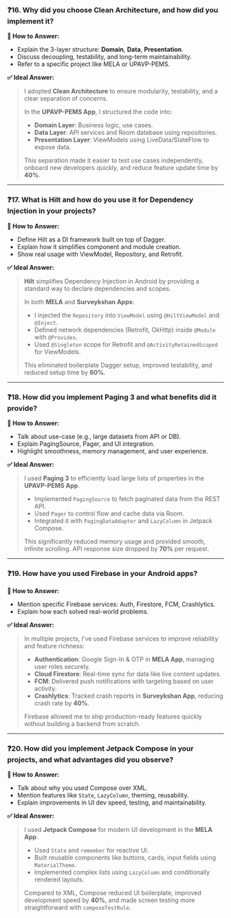 
### ❓16. Why did you choose Clean Architecture, and how did you implement it?

**🧠 How to Answer:**

* Explain the 3-layer structure: **Domain**, **Data**, **Presentation**.
* Discuss decoupling, testability, and long-term maintainability.
* Refer to a specific project like MELA or UPAVP-PEMS.

**✅ Ideal Answer:**

> I adopted **Clean Architecture** to ensure modularity, testability, and a clear separation of concerns.
>
> In the **UPAVP-PEMS App**, I structured the code into:
>
> * **Domain Layer**: Business logic, use cases.
> * **Data Layer**: API services and Room database using repositories.
> * **Presentation Layer**: ViewModels using LiveData/StateFlow to expose data.
>
> This separation made it easier to test use cases independently, onboard new developers quickly, and reduce feature update time by **40%**.

---

### ❓17. What is Hilt and how do you use it for Dependency Injection in your projects?

**🧠 How to Answer:**

* Define Hilt as a DI framework built on top of Dagger.
* Explain how it simplifies component and module creation.
* Show real usage with ViewModel, Repository, and Retrofit.

**✅ Ideal Answer:**

> **Hilt** simplifies Dependency Injection in Android by providing a standard way to declare dependencies and scopes.
>
> In both **MELA** and **Surveykshan Apps**:
>
> * I injected the `Repository` into `ViewModel` using `@HiltViewModel` and `@Inject`.
> * Defined network dependencies (Retrofit, OkHttp) inside `@Module` with `@Provides`.
> * Used `@Singleton` scope for Retrofit and `@ActivityRetainedScoped` for ViewModels.
>
> This eliminated boilerplate Dagger setup, improved testability, and reduced setup time by **60%**.

---

### ❓18. How did you implement Paging 3 and what benefits did it provide?

**🧠 How to Answer:**

* Talk about use-case (e.g., large datasets from API or DB).
* Explain PagingSource, Pager, and UI integration.
* Highlight smoothness, memory management, and user experience.

**✅ Ideal Answer:**

> I used **Paging 3** to efficiently load large lists of properties in the **UPAVP-PEMS App**.
>
> * Implemented `PagingSource` to fetch paginated data from the REST API.
> * Used `Pager` to control flow and cache data via Room.
> * Integrated it with `PagingDataAdapter` and `LazyColumn` in Jetpack Compose.
>
> This significantly reduced memory usage and provided smooth, infinite scrolling. API response size dropped by **70%** per request.

---

### ❓19. How have you used Firebase in your Android apps?

**🧠 How to Answer:**

* Mention specific Firebase services: Auth, Firestore, FCM, Crashlytics.
* Explain how each solved real-world problems.

**✅ Ideal Answer:**

> In multiple projects, I’ve used Firebase services to improve reliability and feature richness:
>
> * **Authentication**: Google Sign-In & OTP in **MELA App**, managing user roles securely.
> * **Cloud Firestore**: Real-time sync for data like live content updates.
> * **FCM**: Delivered push notifications with targeting based on user activity.
> * **Crashlytics**: Tracked crash reports in **Surveykshan App**, reducing crash rate by **40%**.
>
> Firebase allowed me to ship production-ready features quickly without building a backend from scratch.

---

### ❓20. How did you implement Jetpack Compose in your projects, and what advantages did you observe?

**🧠 How to Answer:**

* Talk about why you used Compose over XML.
* Mention features like `State`, `LazyColumn`, theming, reusability.
* Explain improvements in UI dev speed, testing, and maintainability.

**✅ Ideal Answer:**

> I used **Jetpack Compose** for modern UI development in the **MELA App**.
>
> * Used `State` and `remember` for reactive UI.
> * Built reusable components like buttons, cards, input fields using `MaterialTheme`.
> * Implemented complex lists using `LazyColumn` and conditionally rendered layouts.
>
> Compared to XML, Compose reduced UI boilerplate, improved development speed by **40%**, and made screen testing more straightforward with `composeTestRule`.
